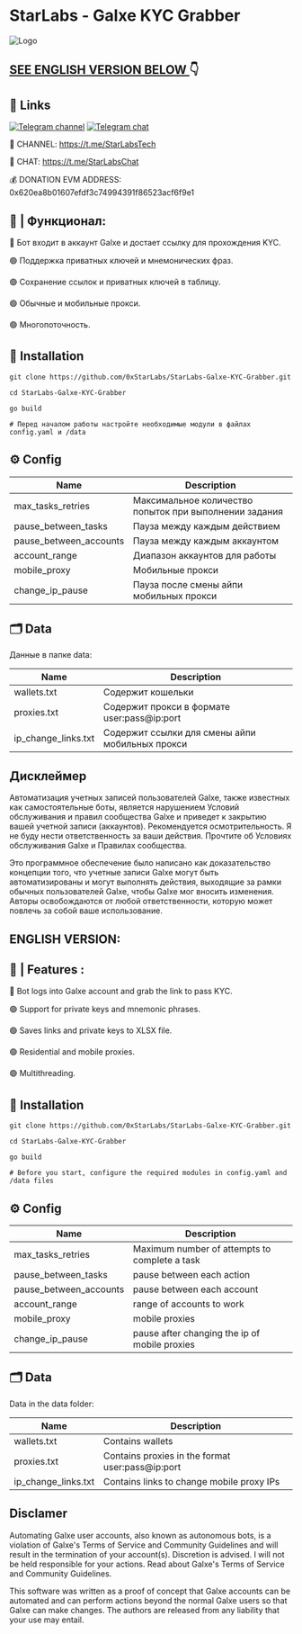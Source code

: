 #  StarLabs - Galxe KYC Grabber 


![Logo](https://i.postimg.cc/ZKbQdVgL/galxe.jpg)

## [SEE ENGLISH VERSION BELOW ](https://github.com/0xStarLabs/StarLabs-Galxe-KYC-Grabber?tab=readme-ov-file#english-version)👇

## 🔗 Links
[![Telegram channel](https://img.shields.io/endpoint?url=https://runkit.io/damiankrawczyk/telegram-badge/branches/master?url=https://t.me/StarLabsTech)](https://t.me/StarLabsTech)
[![Telegram chat](https://img.shields.io/endpoint?url=https://runkit.io/damiankrawczyk/telegram-badge/branches/master?url=https://t.me/StarLabsChat)](https://t.me/StarLabsChat)

🔔 CHANNEL: https://t.me/StarLabsTech

💬 CHAT: https://t.me/StarLabsChat

💰 DONATION EVM ADDRESS: 0x620ea8b01607efdf3c74994391f86523acf6f9e1


## 🤖 | Функционал:

🔬 Бот входит в аккаунт Galxe и достает ссылку для прохождения KYC.

🟢 Поддержка приватных ключей и мнемонических фраз.

🟢 Сохранение ссылок и приватных ключей в таблицу.

🟢 Обычные и мобильные прокси.

🟢 Многопоточность.


## 🚀 Installation
```
git clone https://github.com/0xStarLabs/StarLabs-Galxe-KYC-Grabber.git

cd StarLabs-Galxe-KYC-Grabber

go build

# Перед началом работы настройте необходимые модули в файлах config.yaml и /data

```

## ⚙️ Config

| Name | Description |
| --- | --- |
| max_tasks_retries | Максимальное количество попыток при выполнении задания |
| pause_between_tasks | Пауза между каждым действием |
| pause_between_accounts | Пауза между каждым аккаунтом |
| account_range | Диапазон аккаунтов для работы |
| mobile_proxy | Мобильные прокси |
| change_ip_pause | Пауза после смены айпи мобильных прокси |

## 🗂️ Data

Данные в папке data:

| Name | Description |
| --- | --- |
| wallets.txt | Содержит кошельки |
| proxies.txt | Содержит прокси в формате user:pass@ip:port |
| ip_change_links.txt | Содержит ссылки для смены айпи мобильных прокси |

## Дисклеймер
Автоматизация учетных записей пользователей Galxe, также известных как самостоятельные боты, является нарушением Условий обслуживания и правил сообщества Galxe и приведет к закрытию вашей учетной записи (аккаунтов). Рекомендуется осмотрительность. Я не буду нести ответственность за ваши действия. Прочтите об Условиях обслуживания Galxe и Правилах сообщества.

Это программное обеспечение было написано как доказательство концепции того, что учетные записи Galxe могут быть автоматизированы и могут выполнять действия, выходящие за рамки обычных пользователей Galxe, чтобы Galxe мог вносить изменения. Авторы  освобождаются от любой ответственности, которую может повлечь за собой ваше использование.

## ENGLISH VERSION:

## 🤖 | Features :

🔬 Bot logs into Galxe account and grab the link to pass KYC.

🟢 Support for private keys and mnemonic phrases.

🟢 Saves links and private keys to XLSX file.

🟢 Residential and mobile proxies.

🟢 Multithreading.

## 🚀 Installation
```
git clone https://github.com/0xStarLabs/StarLabs-Galxe-KYC-Grabber.git

cd StarLabs-Galxe-KYC-Grabber

go build

# Before you start, configure the required modules in config.yaml and /data files

```

## ⚙️ Config

| Name | Description |
| --- | --- |
| max_tasks_retries | Maximum number of attempts to complete a task |
| pause_between_tasks | pause between each action |
| pause_between_accounts | pause between each account |
| account_range | range of accounts to work |
| mobile_proxy | mobile proxies |
| change_ip_pause | pause after changing the ip of mobile proxies |

## 🗂️ Data

Data in the data folder:

| Name | Description |
| --- | --- |
| wallets.txt | Contains wallets |
| proxies.txt | Contains proxies in the format user:pass@ip:port |
| ip_change_links.txt | Contains links to change mobile proxy IPs |


## Disclamer
Automating Galxe user accounts, also known as autonomous bots, is a violation of Galxe's Terms of Service and Community Guidelines and will result in the termination of your account(s). Discretion is advised. I will not be held responsible for your actions. Read about Galxe's Terms of Service and Community Guidelines.

This software was written as a proof of concept that Galxe accounts can be automated and can perform actions beyond the normal Galxe users so that Galxe can make changes. The authors are released from any liability that your use may entail.
